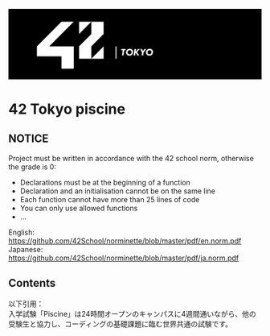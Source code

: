 ![](./42.png)
# 42 Tokyo piscine
## NOTICE 
Project must be written in accordance with the 42 school norm, otherwise the grade is 0:
* Declarations must be at the beginning of a function
* Declaration and an initialisation cannot be on the same line
* Each function cannot have more than 25 lines of code
* You can only use allowed functions
* ...

English: https://github.com/42School/norminette/blob/master/pdf/en.norm.pdf <br />
Japanese: https://github.com/42School/norminette/blob/master/pdf/ja.norm.pdf

## Contents
以下引用：<br />
入学試験「Piscine」は24時間オープンのキャンパスに4週間通いながら、他の受験生と協力し、コーディングの基礎課題に臨む世界共通の試験です。
